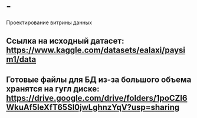# -
Проектирование витрины данных
## Ссылка на исходный датасет: https://www.kaggle.com/datasets/ealaxi/paysim1/data
## Готовые файлы для БД из-за большого объема хранятся на гугл диске: https://drive.google.com/drive/folders/1poCZl6WkuAf5IeXfT65Sl0jwLghnzYqV?usp=sharing
